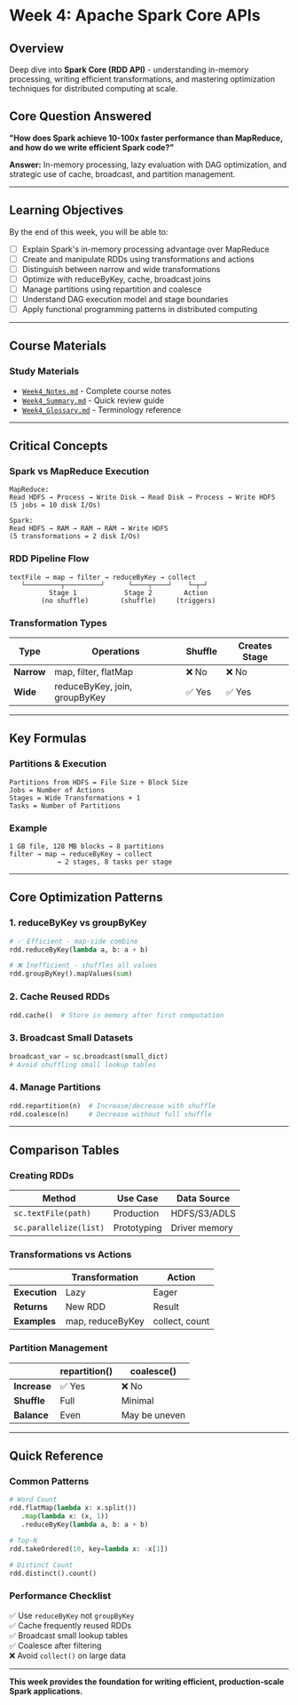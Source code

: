 # Week 4: Apache Spark Core APIs

## Overview

Deep dive into **Spark Core (RDD API)** - understanding in-memory processing, writing efficient transformations, and mastering optimization techniques for distributed computing at scale.

## Core Question Answered

**"How does Spark achieve 10-100x faster performance than MapReduce, and how do we write efficient Spark code?"**

**Answer:** In-memory processing, lazy evaluation with DAG optimization, and strategic use of cache, broadcast, and partition management.

---

## Learning Objectives

By the end of this week, you will be able to:

- [ ] Explain Spark's in-memory processing advantage over MapReduce
- [ ] Create and manipulate RDDs using transformations and actions
- [ ] Distinguish between narrow and wide transformations
- [ ] Optimize with reduceByKey, cache, broadcast joins
- [ ] Manage partitions using repartition and coalesce
- [ ] Understand DAG execution model and stage boundaries
- [ ] Apply functional programming patterns in distributed computing

---

## Course Materials

### Study Materials
- [`Week4_Notes.md`](./Week4_Notes.md) - Complete course notes
- [`Week4_Summary.md`](./Week4_Summary.md) - Quick review guide
- [`Week4_Glossary.md`](./Week4_Glossary.md) - Terminology reference

---

## Critical Concepts

### Spark vs MapReduce Execution

```
MapReduce:
Read HDFS → Process → Write Disk → Read Disk → Process → Write HDFS
(5 jobs = 10 disk I/Os)

Spark:
Read HDFS → RAM → RAM → RAM → Write HDFS
(5 transformations = 2 disk I/Os)
```

### RDD Pipeline Flow

```
textFile → map → filter → reduceByKey → collect
   └─────────┬─────────┘      └────┬────┘    └─┬─┘
          Stage 1            Stage 2        Action
        (no shuffle)        (shuffle)     (triggers)
```

### Transformation Types

| Type | Operations | Shuffle | Creates Stage |
|------|-----------|---------|---------------|
| **Narrow** | map, filter, flatMap | ❌ No | ❌ No |
| **Wide** | reduceByKey, join, groupByKey | ✅ Yes | ✅ Yes |

---

## Key Formulas

### Partitions & Execution
```
Partitions from HDFS = File Size ÷ Block Size
Jobs = Number of Actions
Stages = Wide Transformations + 1
Tasks = Number of Partitions
```

### Example
```
1 GB file, 128 MB blocks → 8 partitions
filter → map → reduceByKey → collect
            → 2 stages, 8 tasks per stage
```

---

## Core Optimization Patterns

### 1. reduceByKey vs groupByKey
```python
# ✅ Efficient - map-side combine
rdd.reduceByKey(lambda a, b: a + b)

# ❌ Inefficient - shuffles all values
rdd.groupByKey().mapValues(sum)
```

### 2. Cache Reused RDDs
```python
rdd.cache()  # Store in memory after first computation
```

### 3. Broadcast Small Datasets
```python
broadcast_var = sc.broadcast(small_dict)
# Avoid shuffling small lookup tables
```

### 4. Manage Partitions
```python
rdd.repartition(n)  # Increase/decrease with shuffle
rdd.coalesce(n)     # Decrease without full shuffle
```

---

## Comparison Tables

### Creating RDDs

| Method | Use Case | Data Source |
|--------|----------|-------------|
| `sc.textFile(path)` | Production | HDFS/S3/ADLS |
| `sc.parallelize(list)` | Prototyping | Driver memory |

### Transformations vs Actions

| | Transformation | Action |
|-|---------------|--------|
| **Execution** | Lazy | Eager |
| **Returns** | New RDD | Result |
| **Examples** | map, reduceByKey | collect, count |

### Partition Management

| | repartition() | coalesce() |
|-|--------------|------------|
| **Increase** | ✅ Yes | ❌ No |
| **Shuffle** | Full | Minimal |
| **Balance** | Even | May be uneven |

---

## Quick Reference

### Common Patterns
```python
# Word Count
rdd.flatMap(lambda x: x.split())
   .map(lambda x: (x, 1))
   .reduceByKey(lambda a, b: a + b)

# Top-N
rdd.takeOrdered(10, key=lambda x: -x[1])

# Distinct Count
rdd.distinct().count()
```

### Performance Checklist
✅ Use `reduceByKey` not `groupByKey`  
✅ Cache frequently reused RDDs  
✅ Broadcast small lookup tables  
✅ Coalesce after filtering  
❌ Avoid `collect()` on large data  

---

**This week provides the foundation for writing efficient, production-scale Spark applications.**